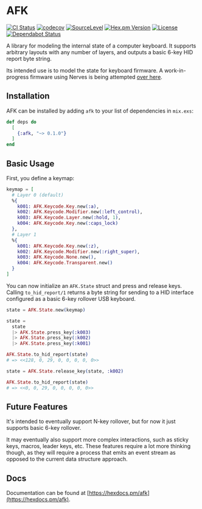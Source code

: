 # AFK

[![CI Status](https://github.com/doughsay/afk/workflows/CI/badge.svg)](https://github.com/doughsay/afk/actions)
[![codecov](https://codecov.io/gh/doughsay/afk/branch/master/graph/badge.svg)](https://codecov.io/gh/doughsay/afk)
[![SourceLevel](https://app.sourcelevel.io/github/doughsay/afk.svg)](https://app.sourcelevel.io/github/doughsay/afk)
[![Hex.pm Version](https://img.shields.io/hexpm/v/afk.svg?style=flat)](https://hex.pm/packages/afk)
[![License](https://img.shields.io/hexpm/l/afk.svg)](LICENSE.md)
[![Dependabot Status](https://api.dependabot.com/badges/status?host=github&repo=doughsay/afk)](https://dependabot.com)

A library for modeling the internal state of a computer keyboard. It supports
arbitrary layouts with any number of layers, and outputs a basic 6-key HID
report byte string.

Its intended use is to model the state for keyboard firmware. A work-in-progress
firmware using Nerves is being attempted [over
here](https://github.com/doughsay/keyboard).

## Installation

AFK can be installed by adding `afk` to your list of dependencies in `mix.exs`:

```elixir
def deps do
  [
    {:afk, "~> 0.1.0"}
  ]
end
```

## Basic Usage

First, you define a keymap:

```elixir
keymap = [
  # Layer 0 (default)
  %{
    k001: AFK.Keycode.Key.new(:a),
    k002: AFK.Keycode.Modifier.new(:left_control),
    k003: AFK.Keycode.Layer.new(:hold, 1),
    k004: AFK.Keycode.Key.new(:caps_lock)
  },
  # Layer 1
  %{
    k001: AFK.Keycode.Key.new(:z),
    k002: AFK.Keycode.Modifier.new(:right_super),
    k003: AFK.Keycode.None.new(),
    k004: AFK.Keycode.Transparent.new()
  }
]
```

You can now initialize an `AFK.State` struct and press and release keys. Calling
`to_hid_report/1` returns a byte string for sending to a HID interface
configured as a basic 6-key rollover USB keyboard.

```elixir
state = AFK.State.new(keymap)

state =
  state
  |> AFK.State.press_key(:k003)
  |> AFK.State.press_key(:k002)
  |> AFK.State.press_key(:k001)

AFK.State.to_hid_report(state)
# => <<128, 0, 29, 0, 0, 0, 0, 0>>

state = AFK.State.release_key(state, :k002)

AFK.State.to_hid_report(state)
# => <<0, 0, 29, 0, 0, 0, 0, 0>>
```

## Future Features

It's intended to eventually support N-key rollover, but for now it just supports
basic 6-key rollover.

It may eventually also support more complex interactions, such as sticky keys,
macros, leader keys, etc. These features require a lot more thinking though, as
they will require a process that emits an event stream as opposed to the current
data structure approach.

## Docs

Documentation can be found at [https://hexdocs.pm/afk](https://hexdocs.pm/afk).
